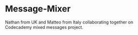 # Message-Mixer
Nathan from UK and Matteo from Italy collaborating together on Codecademy mixed messages project.
